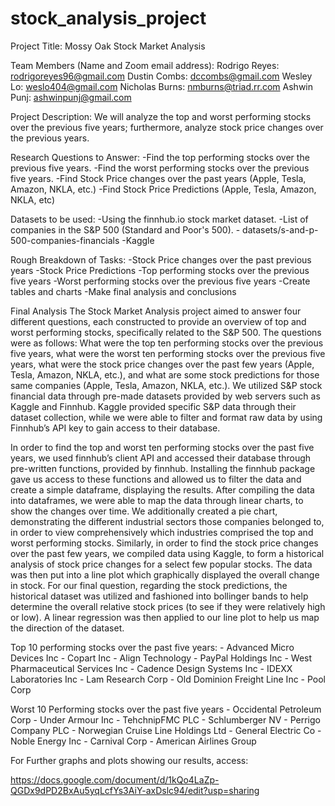# stock_analysis_project

Project Title: Mossy Oak Stock Market Analysis

Team Members (Name and Zoom email address):
Rodrigo Reyes: rodrigoreyes96@gmail.com 
Dustin Combs: dccombs@gmail.com	
Wesley Lo: weslo404@gmail.com
Nicholas Burns: nmburns@triad.rr.com
Ashwin Punj: ashwinpunj@gmail.com


Project Description:
We will analyze the top and worst performing stocks over the previous five years; furthermore, analyze stock price changes over the previous years.     

Research Questions to Answer:
-Find the top performing stocks over the previous five years.
-Find the worst performing stocks over the previous five years.
-Find Stock Price changes over the past years (Apple, Tesla, Amazon, NKLA, etc.)
-Find Stock Price Predictions (Apple, Tesla, Amazon, NKLA, etc)  

Datasets to be used:
-Using the finnhub.io stock market dataset.
-List of companies in the S&P 500 (Standard and Poor's 500). - datasets/s-and-p-500-companies-financials
-Kaggle

Rough Breakdown of Tasks:
-Stock Price changes over the past previous years 
-Stock Price Predictions
-Top performing stocks over the previous five years
-Worst performing stocks over the previous five years
-Create tables and charts
-Make final analysis and conclusions

Final Analysis
	The Stock Market Analysis project aimed to answer four different questions, each constructed to provide an overview of top and worst performing stocks, specifically related to the S&P 500. The questions were as follows: What were the top ten performing stocks over the previous five years, what were the worst ten performing stocks over the previous five years, what were the stock price changes over the past few years (Apple, Tesla, Amazon, NKLA, etc.), and what are some stock predictions for those same companies (Apple, Tesla, Amazon, NKLA, etc.). We utilized S&P stock financial data through pre-made datasets provided by web servers such as Kaggle and Finnhub. Kaggle provided specific S&P data through their dataset collection, while we were able to filter and format raw data by using Finnhub’s API key to gain access to their database. 
  
  In order to find the top and worst ten performing stocks over the past five years, we used finnhub’s client API and accessed their database through pre-written functions, provided by finnhub. Installing the finnhub package gave us access to these functions and allowed us to filter the data and create a simple dataframe, displaying the results. After compiling the data into dataframes, we were able to map the data through linear charts, to show the changes over time. We additionally created a pie chart, demonstrating the different industrial sectors those companies belonged to, in order to view comprehensively which industries comprised the top and worst performing stocks. Similarly, in order to find the stock price changes over the past few years, we compiled data using Kaggle, to form a historical analysis of stock price changes for a select few popular stocks. The data was then put into a line plot which graphically displayed the overall change in stock. For our final question, regarding the stock predictions, the historical dataset was utilized and fashioned into bollinger bands to help determine the overall relative stock prices (to see if they were relatively high or low). A linear regression was then applied to our line plot to help us map the direction of the dataset.

Top 10 performing stocks over the past five years:
    - Advanced Micro Devices Inc
    - Copart Inc
    - Align Technology
    - PayPal Holdings Inc
    - West Pharmaceutical Services Inc
    - Cadence Design Systems Inc
    - IDEXX Laboratories Inc
    - Lam Research Corp
    - Old Dominion Freight Line Inc
    - Pool Corp



Worst 10 Performing stocks over the past five years
    - Occidental Petroleum Corp
    - Under Armour Inc
    - TehchnipFMC PLC
    - Schlumberger NV
    - Perrigo Company PLC
    - Norwegian Cruise Line Holdings Ltd
    - General Electric Co
    - Noble Energy Inc
    - Carnival Corp
    - American Airlines Group
    
    
For Further graphs and plots showing our results, access:

https://docs.google.com/document/d/1kQo4LaZp-QGDx9dPD2BxAu5yqLcfYs3AiY-axDslc94/edit?usp=sharing



 



